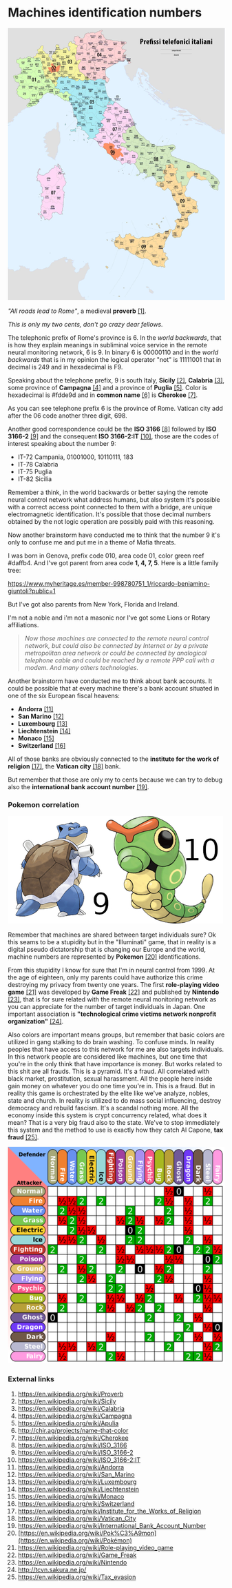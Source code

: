 # Machines identification numbers 

![Italian prefix](../Images/80521461_10221779765545921_1397533786333249536_o.jpg)

*"All roads lead to Rome"*, a medieval **proverb** [[1]](https://en.wikipedia.org/wiki/Proverb). 

*This is only my two cents, don't go crazy dear fellows.* 

The telephonic prefix of Rome's province is 6. In the *world backwards*, that is how they explain meanings in subliminal voice service in the remote neural monitoring network, 6 is 9. In binary 6 is 00000110 and in the *world backwards* that is in my opinion the logical operator "not" is 11111001 that in decimal is 249 and in hexadecimal is F9. 

Speaking about the telephone prefix, 9 is south Italy, **Sicily** [[2]](https://en.wikipedia.org/wiki/Sicily), **Calabria** [[3]](https://en.wikipedia.org/wiki/Calabria), some province of **Campagna** [[4]](https://en.wikipedia.org/wiki/Campagna) and a province of **Puglia** [[5]](https://en.wikipedia.org/wiki/Apulia). Color is hexadecimal is #fdde9d and in **common name** [[6]](http://chir.ag/projects/name-that-color) is **Cherokee** [[7]](https://en.wikipedia.org/wiki/Cherokee).

As you can see telephone prefix 6 is the province of Rome. Vatican city add after the 06 code another three digit, 698. 

Another good correspondence could be the **ISO 3166** [[8]](https://en.wikipedia.org/wiki/ISO_3166) followed by **ISO 3166-2** [[9]](https://en.wikipedia.org/wiki/ISO_3166-2) and the consequent **ISO 3166-2:IT** [[10]](https://en.wikipedia.org/wiki/ISO_3166-2:IT), those are the codes of interest speaking about the number 9:

- IT-72 Campania, 01001000, 10110111, 183
- IT-78 Calabria
- IT-75 Puglia
- IT-82 Sicilia

Remember a think, in the world backwards or better saying the remote neural control network what address humans, but also system it's possible with a correct access point connected to them with a bridge, are unique electromagnetic identification. It's possible that those decimal numbers obtained by the not logic operation are possibly paid with this reasoning. 

Now another brainstorm have conducted me to think that the number 9 it's only to confuse me and put me in a theme of Mafia threats. 

I was born in Genova, prefix code 010, area code 01, color green reef #daffb4. And I've got parent from area code **1, 4, 7, 5**. Here is a little family tree:

https://www.myheritage.es/member-998780751_1/riccardo-beniamino-giuntoli?public=1

But I've got also parents from New York, Florida and Ireland. 

I'm not a noble and i'm not a masonic nor I've got some Lions or Rotary affiliations.

> *Now those machines are connected to the remote neural control network, but could also be connected by Internet or by a private metropolitan area network or could be connected by analogical telephone cable and could be reached by a remote PPP call with a modem. And many others technologies.* 

Another brainstorm have conducted me to think about bank accounts. It could be possible that at every machine there's a bank account situated in one of the six European fiscal heavens:

- **Andorra** [[11]](https://en.wikipedia.org/wiki/Andorra)
- **San Marino** [[12]](https://en.wikipedia.org/wiki/San_Marino)
- **Luxembourg** [[13]](https://en.wikipedia.org/wiki/Luxembourg)
- **Liechtenstein** [[14]](https://en.wikipedia.org/wiki/Liechtenstein)
- **Monaco** [[15]](https://en.wikipedia.org/wiki/Monaco)
- **Switzerland** [[16]](https://en.wikipedia.org/wiki/Switzerland)

All of those banks are obviously connected to the **institute for the work of religion** [[17]](https://en.wikipedia.org/wiki/Institute_for_the_Works_of_Religion), the **Vatican city** [[18]](https://en.wikipedia.org/wiki/Vatican_City) bank. 

But remember that those are only my to cents because we can try to debug also the **international bank account number** [[19]](https://en.wikipedia.org/wiki/International_Bank_Account_Number). 

### Pokemon correlation

![I and my love](../Images/poke.jpg)

Remember that machines are shared between target individuals sure? Ok this seams to be a stupidity but in the "Illuminati" game, that in reality is a digital pseudo dictatorship that is changing our Europe and the world, machine numbers are represented by **Pokemon** [[20]](https://en.wikipedia.org/wiki/Pok%C3%A9mon) identifications.

From this stupidity I know for sure that I'm in neural control from 1999. At the age of eighteen, only my parents could have authorize this crime destroying my privacy from twenty one years. The first **role-playing video game** [[21]](https://en.wikipedia.org/wiki/Role-playing_video_game) was developed by **Game Freak** [[22]](https://en.wikipedia.org/wiki/Game_Freak) and published by **Nintendo** [[23]](https://en.wikipedia.org/wiki/Nintendo), that is for sure related with the remote neural monitoring network as you can appreciate for the number of target individuals in Japan. One important association is **"technological crime victims network nonprofit organization"** [[24]](http://tcvn.sakura.ne.jp/).

Also colors are important means groups, but remember that basic colors are utilized in gang stalking to do brain washing. To confuse minds. In reality peoples that have access to this network for me are also targets individuals. In this network people are considered like machines, but one time that you're in the only think that have importance is money. But works related to this shit are all frauds. This is a pyramid. It's a fraud. All correlated with black market, prostitution, sexual harassment. All the people here inside gain money on whatever you do one time you're in. This is a fraud. But in reality this game is orchestrated by the elite like we've analyze, nobles, state and church. In reality is utilized to do mass social influencing, destroy democracy and rebuild fascism. It's a scandal nothing more. All the economy inside this system is crypt concurrency related, what does it mean? That is a very big fraud also to the state. We've to stop immediately this system and the method to use is exactly how they catch Al Capone, **tax fraud** [[25]](https://en.wikipedia.org/wiki/Tax_evasion). 

![Colors in Pokemon](../Images/Pokemon_Type_Chart.svg.png)

### External links

1. https://en.wikipedia.org/wiki/Proverb
2. https://en.wikipedia.org/wiki/Sicily
3. https://en.wikipedia.org/wiki/Calabria
4. https://en.wikipedia.org/wiki/Campagna
5. https://en.wikipedia.org/wiki/Apulia
6. http://chir.ag/projects/name-that-color
7. https://en.wikipedia.org/wiki/Cherokee
8. https://en.wikipedia.org/wiki/ISO_3166
9. https://en.wikipedia.org/wiki/ISO_3166-2
10. https://en.wikipedia.org/wiki/ISO_3166-2:IT
11. https://en.wikipedia.org/wiki/Andorra
12. https://en.wikipedia.org/wiki/San_Marino
13. https://en.wikipedia.org/wiki/Luxembourg
14. https://en.wikipedia.org/wiki/Liechtenstein
15. https://en.wikipedia.org/wiki/Monaco
16. https://en.wikipedia.org/wiki/Switzerland
17. https://en.wikipedia.org/wiki/Institute_for_the_Works_of_Religion
18. https://en.wikipedia.org/wiki/Vatican_City
19. https://en.wikipedia.org/wiki/International_Bank_Account_Number
20. [https://en.wikipedia.org/wiki/Pok%C3%A9mon](https://en.wikipedia.org/wiki/Pokémon)
21. https://en.wikipedia.org/wiki/Role-playing_video_game
22. https://en.wikipedia.org/wiki/Game_Freak
23. https://en.wikipedia.org/wiki/Nintendo
24. http://tcvn.sakura.ne.jp/
25. https://en.wikipedia.org/wiki/Tax_evasion


